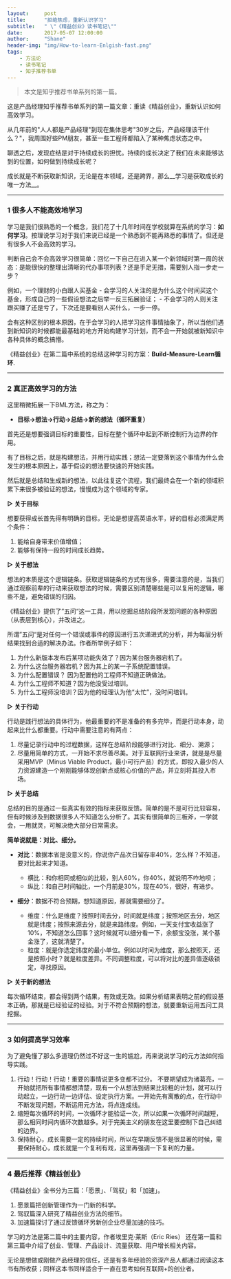 ```yaml
---
layout:     post
title:      "拒绝焦虑，重新认识学习"
subtitle:   " \"《精益创业》读书笔记\""
date:       2017-05-07 12:00:00
author:     "Shane"
header-img: "img/How-to-learn-Enlgish-fast.png"
tags:
    - 方法论
    - 读书笔记
    - 知乎推荐书单
---
```



>本文是知乎推荐书单系列的第一篇。

这是产品经理知乎推荐书单系列的第一篇文章：重读《精益创业》，重新认识如何高效学习。

从几年前的"人人都是产品经理"到现在集体思考"30岁之后，产品经理该干什么？"，我周围好些PM朋友，甚至一些工程师都陷入了某种焦虑状态之中。

聊透之后，发现症结是对于持续成长的担忧。持续的成长决定了我们在未来能够达到的位置，如何做到持续成长呢？

成长就是不断获取新知识，无论是在本领域，还是跨界，那么__学习是获取成长的唯一方法__。

---

### 1 很多人不能高效地学习

学习是我们很熟悉的一个概念，我们花了十几年时间在学校就算在系统的学习：__如何学习__。按理说学习对于我们来说已经是一个熟悉到不能再熟悉的事情了。但还是有很多人不会高效的学习。

判断自己会不会高效学习很简单：回忆一下自己在进入某一个新领域时第一周的状态：是能很快的整理出清晰的代办事项列表？还是手足无措，需要别人指一步走一步？

例如，一个理财的小白跟人买基金
    - 会学习的人关注的是为什么这个时间买这个基金，形成自己的一些假设想法之后举一反三拓展验证；
    - 不会学习的人则关注跟买赚了还是亏了，下次还是要看别人买什么，一步一停。

会有这种区别的根本原因，在于会学习的人把学习这件事情抽象了，所以当他们遇到新知识的时候都能最基础的地方开始构建学习计划，而不会一开始就被新知识中各种具体的概念搞懵。

《精益创业》在第二篇中系统的总结这种学习的方案：__Build-Measure-Learn循环__.

---

### 2 真正高效学习的方法

这里稍微拓展一下BML方法，称之为：

- __目标→想法→行动→总结→新的想法（循环重复）__

首先还是想要强调目标的重要性，目标在整个循环中起到不断控制行为边界的作用。

有了目标之后，就是构建想法，并用行动实践；想法一定要落到这个事情为什么会发生的根本原因上，基于假设的想法要快速的开始实践。

然后就是总结和生成新的想法，以此往复这个流程，我们最终会在一个新的领域积累下来很多被验证的想法，慢慢成为这个领域的专家。

__▷ 关于目标__ 

想要获得成长首先得有明确的目标，无论是想提高英语水平，好的目标必须满足两个条件：
1. 能给自身带来价值增值；
2. 能够有保持一段的时间成长趋势。


__▷ 关于想法__

想法的本质是这个逻辑链条。获取逻辑链条的方式有很多，需要注意的是，当我们通过观察前辈的行动来获取想法的时候，需要区别清楚哪些是可以复用的逻辑，哪些不是，避免错误的归因。

《精益创业》提供了”五问“这一工具，用以挖掘总结阶段所发现问题的各种原因（从表层到核心），并改进之。

所谓”五问“是对任何一个错误或事件的原因进行五次递进式的分析，并为每层分析结果找到合适的解决办法。作者所举例子如下：
1. 为什么新版本发布后某项功能失效了？因为某台服务器宕机了。
2. 为什么这台服务器宕机？因为其上的某一子系统配置错误。
3. 为什么配置错误？ 因为配置他的工程师不知道正确做法。
4. 为什么工程师不知道？因为他没受过培训。
5. 为什么工程师没培训？因为他的经理认为他“太忙”，没时间培训。


__▷ 关于行动__ 

行动是践行想法的具体行为，他最重要的不是准备的有多完毕，而是行动本身，动起来比什么都重要。行动中需要注意的有两点：
1. 尽量记录行动中的过程数据，这样在总结阶段能够进行对比、细分、溯源；
2. 尽量用简单的方式，一开始不求尽善尽美。对于互联网行业来讲，就是是尽量采用MVP（Minus Viable Product，最小可行产品）的方式，即投入最少的人力资源建造一个刚刚能够体现创新点或核心价值的产品，并立刻将其投入市场。


__▷ 关于总结__

总结的目的是通过一些真实有效的指标来获取反馈。简单的是不是可行比较容易，但有时候涉及到数据很多人不知道怎么分析了。其实有很简单的三板斧，一学就会，一用就灵，可解决绝大部分日常需求。

__简单说就是：对比、细分。__

- __对比__：数据本省是没意义的，你说你产品次日留存率40%，怎么样？不知道，要对比起来才知道。
    - 横比：和你相同或相似的比较，别人60%，你40%，就说明不咋地呗；
    - 纵比：和自己时间轴比，一个月前是30%，现在40%，很好，有进步。

- __细分__：数据不符合预期，想知道原因，那就需要细分了。
    - 维度：什么是维度？按照时间去分，时间就是纬度；按照地区去分，地区就是纬度；按照来源去分，就是来路纬度。例如，一天支付宝收益涨了10%，不知道怎么回事？这时候就可以细分看一下，余额宝没涨，某个基金涨了，这就清楚了。
    - 粒度：就是你选定纬度的最小单位。例如以时间为维度，那么按照天，还是按照小时？就是粒度差异。不同调整粒度，可以将对比的差异值逐级锁定，寻找原因。

__▷ 关于新的想法__  

每次循环结束，都会得到两个结果，有效或无效。如果分析结果表明之前的假设基本正确，那就是已经验证的经验。对于不符合预期的想法，就要重新运用五问工具挖掘。

---

### 3 如何提高学习效率 

为了避免懂了那么多道理仍然过不好这一生的尴尬，再来说说学习的元方法如何指导实践。
1. 行动！行动！行动！重要的事情说更多变都不过分。 不要期望成为诸葛亮，一开始就把所有事情都想清楚，现有一个从想法到结果比较粗的计划，就可以行动起立，一边行动一边评估、设定执行方案。一开始先有离散的点，在行动中不断发现问题，不断运用元方法，将点连成线。
2. 缩短每次循环的时间，一次循环才能验证一次，所以如果一次循环时间越短，那么相同时间内循环次数越多。对于完美主义的朋友在这里要控制下自己纠结的边界。
3. 保持耐心，成长需要一定的持续时间，所以在早期反馈不是很显著的时候，需要保持耐心，成长就是一个复利有戏，这里再强调一下复利的力量。

---

### 4 最后推荐《精益创业》

《精益创业》全书分为三篇：「愿景」、「驾驭」和「加速」。
1. 愿景篇把创新管理作为一门新的科学。
2. 驾驭篇深入研究了精益创业方法的细节。
3. 加速篇探讨了通过反馈循环另新创企业尽量加速的技巧。

学习的方法是第二篇中的主要内容，作者埃里克·莱斯（Eric Ries） 还在第一篇和第三篇中介绍了创业、管理、产品设计、流量获取、用户增长相关内容。

无论是想做或刚做产品经理的信任，还是有多年经验的资深产品人都通过阅读这本书有所收获；同样这本书同样适合于一直在思考如何互联网+的创业者。



